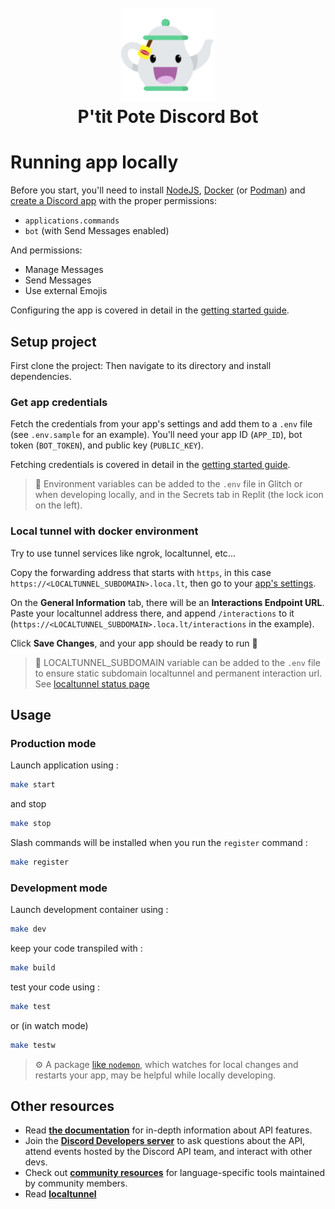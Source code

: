<h1 align="center">
  <br>
  <a href="https://github.com/GTSpray/P-titPote"><img src="https://github.com/GTSpray/P-titPote/blob/main/assets/ptitpote.png?raw=true" width="150px" alt="P'tit Pote Discord Bot"></a>
  <br>
  P'tit Pote Discord Bot
  <br>
</h1>

# Running app locally

Before you start, you'll need to install [NodeJS](https://nodejs.org/en/download/), [Docker](https://www.docker.com/) (or [Podman](https://podman.io/)) and [create a Discord app](https://discord.com/developers/applications) with the proper permissions:

- `applications.commands`
- `bot` (with Send Messages enabled)

And permissions:

- Manage Messages
- Send Messages
- Use external Emojis

Configuring the app is covered in detail in the [getting started guide](https://discord.com/developers/docs/getting-started).

## Setup project

First clone the project:
Then navigate to its directory and install dependencies.

### Get app credentials

Fetch the credentials from your app's settings and add them to a `.env` file (see `.env.sample` for an example). You'll need your app ID (`APP_ID`), bot token (`BOT_TOKEN`), and public key (`PUBLIC_KEY`).

Fetching credentials is covered in detail in the [getting started guide](https://discord.com/developers/docs/getting-started).

> 🔑 Environment variables can be added to the `.env` file in Glitch or when developing locally, and in the Secrets tab in Replit (the lock icon on the left).

### Local tunnel with docker environment

Try to use tunnel services like ngrok, localtunnel, etc...

Copy the forwarding address that starts with `https`, in this case `https://<LOCALTUNNEL_SUBDOMAIN>.loca.lt`, then go to your [app's settings](https://discord.com/developers/applications).

On the **General Information** tab, there will be an **Interactions Endpoint URL**. Paste your localtunnel address there, and append `/interactions` to it (`https://<LOCALTUNNEL_SUBDOMAIN>.loca.lt/interactions` in the example).

Click **Save Changes**, and your app should be ready to run 🚀

> 🔑 LOCALTUNNEL_SUBDOMAIN variable can be added to the `.env` file to ensure static subdomain localtunnel and permanent interaction url. See [localtunnel status page](https://status.loca.lt/)

## Usage

### Production mode

Launch application using :

```bash
make start
```

and stop

```bash
make stop
```

Slash commands will be installed when you run the `register` command :

```bash
make register
```

### Development mode

Launch development container using :

```bash
make dev
```

keep your code transpiled with :

```bash
make build
```

test your code using :

```bash
make test
```

or (in watch mode)

```bash
make testw
```

> ⚙️ A package [like `nodemon`](https://github.com/remy/nodemon), which watches for local changes and restarts your app, may be helpful while locally developing.

## Other resources

- Read **[the documentation](https://discord.com/developers/docs/intro)** for in-depth information about API features.
- Join the **[Discord Developers server](https://discord.gg/discord-developers)** to ask questions about the API, attend events hosted by the Discord API team, and interact with other devs.
- Check out **[community resources](https://discord.com/developers/docs/topics/community-resources#community-resources)** for language-specific tools maintained by community members.
- Read **[localtunnel](https://github.com/localtunnel/localtunnel)**
